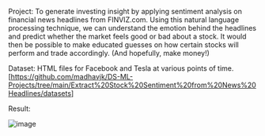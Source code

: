 Project: To generate investing insight by applying sentiment analysis on financial news headlines from FINVIZ.com. 
Using this natural language processing technique, we can understand the emotion behind the headlines and predict whether the market feels good or bad about a stock. 
It would then be possible to make educated guesses on how certain stocks will perform and trade accordingly. (And hopefully, make money!)

Dataset: HTML files for Facebook and Tesla at various points of time.[https://github.com/madhavjk/DS-ML-Projects/tree/main/Extract%20Stock%20Sentiment%20from%20News%20Headlines/datasets]

Result: 

![image](https://user-images.githubusercontent.com/42112240/140859038-1bd5823a-4128-4713-b54a-cb2ac96ee16a.png)

